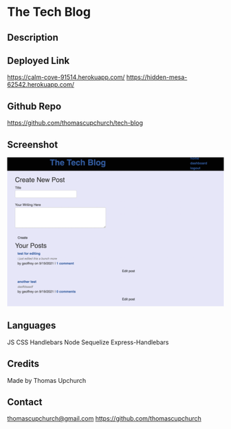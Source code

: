 # The Tech Blog

## Description

## Deployed Link
https://calm-cove-91514.herokuapp.com/
https://hidden-mesa-62542.herokuapp.com/

## Github Repo
https://github.com/thomascupchurch/tech-blog

## Screenshot
![screenshot](tech-blog-screenshot.png)

## Languages
JS
CSS
Handlebars
Node
Sequelize
Express-Handlebars

## Credits
Made by Thomas Upchurch

## Contact
thomascupchurch@gmail.com
https://github.com/thomascupchurch